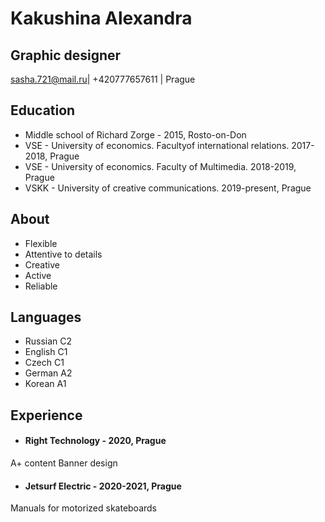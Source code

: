 # Kakushina Alexandra
## Graphic designer


sasha.721@mail.ru| +420777657611 | Prague

## Education
* Middle school of Richard Zorge - 2015, Rosto-on-Don
* VSE - University of economics. Facultyof international relations. 2017-2018, Prague
* VSE - University of economics. Faculty of Multimedia. 2018-2019, Prague
* VSKK - University of creative communications. 2019-present, Prague

## About
* Flexible
* Attentive to details
* Creative
* Active
* Reliable

## Languages
* Russian C2
* English C1
* Czech C1
* German A2
* Korean A1

## Experience
* #### Right Technology - 2020, Prague
A+ content
Banner design


* #### Jetsurf Electric - 2020-2021, Prague
Manuals for motorized skateboards


